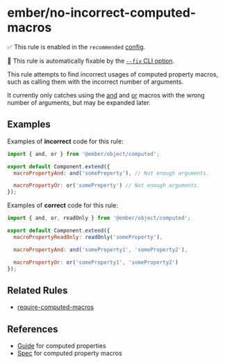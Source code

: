 # ember/no-incorrect-computed-macros

✅ This rule is enabled in the `recommended` [config](https://github.com/ember-cli/eslint-plugin-ember#-configurations).

🔧 This rule is automatically fixable by the [`--fix` CLI option](https://eslint.org/docs/latest/user-guide/command-line-interface#--fix).

<!-- end auto-generated rule header -->

This rule attempts to find incorrect usages of computed property macros, such as calling them with the incorrect number of arguments.

It currently only catches using the [and](https://api.emberjs.com/ember/release/functions/@ember%2Fobject%2Fcomputed/and) and [or](https://api.emberjs.com/ember/release/functions/@ember%2Fobject%2Fcomputed/or) macros with the wrong number of arguments, but may be expanded later.

## Examples

Examples of **incorrect** code for this rule:

```js
import { and, or } from '@ember/object/computed';

export default Component.extend({
  macroPropertyAnd: and('someProperty'), // Not enough arguments.

  macroPropertyOr: or('someProperty') // Not enough arguments.
});
```

Examples of **correct** code for this rule:

```js
import { and, or, readOnly } from '@ember/object/computed';

export default Component.extend({
  macroPropertyReadOnly: readOnly('someProperty'),

  macroPropertyAnd: and('someProperty1', 'someProperty2'),

  macroPropertyOr: or('someProperty1', 'someProperty2')
});
```

## Related Rules

- [require-computed-macros](require-computed-macros.md)

## References

- [Guide](https://guides.emberjs.com/release/object-model/computed-properties/) for computed properties
- [Spec](https://api.emberjs.com/ember/release/modules/@ember%2Fobject#functions-computed) for computed property macros

